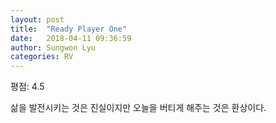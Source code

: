```yaml
---
layout: post
title:  "Ready Player One"
date:   2018-04-11 09:36:59
author: Sungwon Lyu
categories: RV
---
```


평점: 4.5

삶을 발전시키는 것은 진실이지만 오늘을 버티게 해주는 것은 환상이다.

